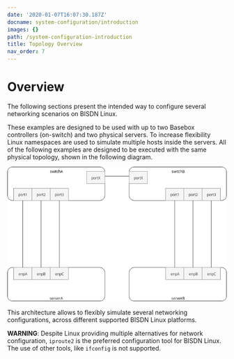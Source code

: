 ```yaml
---
date: '2020-01-07T16:07:30.187Z'
docname: system-configuration/introduction
images: {}
path: /system-configuration-introduction
title: Topology Overview
nav_order: 7
---
```


# Overview

The following sections present the intended way to configure several networking scenarios on BISDN Linux.

These examples are designed to be used with up to two Basebox controllers (on-switch) and two physical servers. To increase flexibility Linux namespaces are used to simulate multiple hosts inside the servers. All of the following examples are designed to be executed with the same physical topology, shown in the following diagram.

![topology](/assets/img/topology.png)

This architecture allows to flexibly simulate several networking configurations, across different supported BISDN Linux platforms.

**WARNING**: Despite Linux providing multiple alternatives for network configuration, `iproute2` is the preferred configuration tool for BISDN Linux. The use of other tools, like `ifconfig` is not supported.
